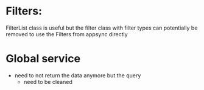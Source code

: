 

# Filters:

FilterList class is useful but the filter class with filter types can potentially be removed to use the Filters from appsync directly

# Global service

  - need to not return the data anymore but the query
	- need to be cleaned	